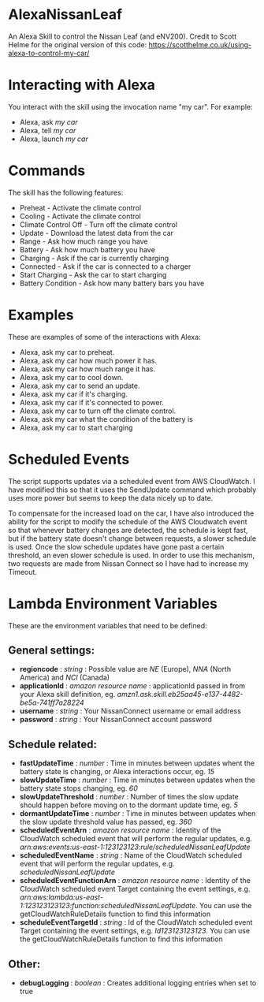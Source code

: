 # AlexaNissanLeaf
An Alexa Skill to control the Nissan Leaf (and eNV200).
Credit to Scott Helme for the original version of this code: https://scotthelme.co.uk/using-alexa-to-control-my-car/

# Interacting with Alexa
You interact with the skill using the invocation name "my car". For example:

* Alexa, ask *my car*
* Alexa, tell *my car*
* Alexa, launch *my car*

# Commands
The skill has the following features:

* Preheat - Activate the climate control
* Cooling - Activate the climate control
* Climate Control Off - Turn off the climate control
* Update - Download the latest data from the car
* Range - Ask how much range you have
* Battery - Ask how much battery you have
* Charging - Ask if the car is currently charging
* Connected - Ask if the car is connected to a charger
* Start Charging - Ask the car to start charging
* Battery Condition - Ask how many battery bars you have

# Examples
These are examples of some of the interactions with Alexa:

* Alexa, ask my car to preheat.
* Alexa, ask my car how much power it has.
* Alexa, ask my car how much range it has.
* Alexa, ask my car to cool down. 
* Alexa, ask my car to send an update. 
* Alexa, ask my car if it's charging.
* Alexa, ask my car if it's connected to power.
* Alexa, ask my car to turn off the climate control.
* Alexa, ask my car what the condition of the battery is
* Alexa, ask my car to start charging

# Scheduled Events
The script supports updates via a scheduled event from AWS CloudWatch. I have modified this so that it uses the SendUpdate command which probably uses more power but seems to keep the data nicely up to date.

To compensate for the increased load on the car, I have also introduced the ability for the script to modify the schedule of the AWS Cloudwatch event so that whenever battery changes are detected, the schedule is kept fast, but if the battery state doesn't change between requests, a slower schedule is used. Once the slow schedule updates have gone past a certain threshold, an even slower schedule is used.
In order to use this mechanism, two requests are made from Nissan Connect so I have had to increase my Timeout.

# Lambda Environment Variables
These are the environment variables that need to be defined:

## General settings:
* **regioncode** : _string_
: Possible value are _NE_ (Europe), _NNA_ (North America) and _NCI_ (Canada)
* **applicationId** : _amazon resource name_
: applicationId passed in from your Alexa skill definition, eg. _amzn1.ask.skill.eb25aa45-e137-4482-be5a-741ff7a28224_
* **username** : _string_
: Your NissanConnect username or email address
* **password** : _string_
: Your NissanConnect account password

## Schedule related:
* **fastUpdateTime** : _number_
: Time in minutes between updates whent the battery state is changing, or Alexa interactions occur, eg. _15_
* **slowUpdateTime** : _number_
: Time in minutes between updates when the battery state stops changing, eg. _60_
* **slowUpdateThreshold** : _number_
: Number of times the slow update should happen before moving on to the dormant update time, eg. _5_
* **dormantUpdateTime** : _number_
: Time in minutes between updates when the slow update threshold value has passed, eg. _360_
* **scheduledEventArn** : _amazon resource name_
: Identity of the CloudWatch scheduled event that will perform the regular updates, e.g. _arn:aws:events:us-east-1:123123123:rule/scheduledNissanLeafUpdate_
* **scheduledEventName** : _string_
: Name of the CloudWatch scheduled event that will perform the regular updates, e.g. _scheduledNissanLeafUpdate_
* **scheduledEventFunctionArn** : _amazon resource name_
: Identity of the CloudWatch scheduled event Target containing the event settings, e.g. _arn:aws:lambda:us-east-1:123123123123:function:scheduledNissanLeafUpdate_. You can use the getCloudWatchRuleDetails function to find this information
* **scheduleEventTargetId** : _string_
: Id of the CloudWatch scheduled event Target containing the event settings, e.g. _Id123123123123_. You can use the getCloudWatchRuleDetails function to find this information

## Other:
* **debugLogging** : _boolean_
: Creates additional logging entries when set to true
